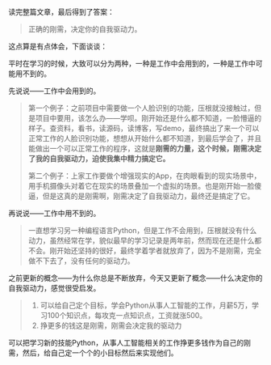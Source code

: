 读完整篇文章，最后得到了答案：
> 正确的刚需，决定你的自我驱动力。

这点算是有点体会，下面谈谈：

平时在学习的时候，大致可以分为两种，一种是工作中会用到的，一种是工作中可能用不到的。

先说说——工作中会用到的。
> 第一个例子：之前项目中需要做一个人脸识别的功能，压根就没接触过，但是项目中要用，该怎么办——学呗。刚开始还是什么都不知道，一脸懵逼的样子。查资料，看书，读源码，读博客，写demo，最终搞出了来一个可以正常工作的人脸识别功能，想想从开始什么都不知道，到最后学会了，并且能做出一个可以正常工作的程序，这就是**刚需的力量，这个时候，刚需决定了我的自我驱动力，迫使我集中精力搞定它。**
> 
> 第二个例子：上家工作要做个增强现实的App，在肉眼看到的现实场景中，用手机摄像头对着它在现实的场景叠加一个虚拟的场景。也是刚开始一脸傻逼，但是这真的是刚需啊，刚需决定了自我驱动力，最终还是搞定了它。

再说说——工作中用不到的。
> 一直想学习另一种编程语言Python，但是工作不会用到，压根就没有什么动力，虽然经常在学，貌似最早的学习记录是两年前，然而现在还是什么都不会。刚开始还坚持的很好，最终学着学者就放弃了，因为不是刚需，完全做不下去了，没有任何的驱动力。


之前更新的概念——为什么你总是不断放弃，今天又更新了概念——什么决定你的自我驱动力，感觉很受启发。

> 1. 可以给自己定个目标，学会Python从事人工智能的工作，月薪5万，学习100个知识点，每攻克一点知识点，工资就涨500。
> 2. 挣更多的钱这是刚需，刚需会决定我的驱动力

可以把学习新的技能Python，从事人工智能相关的工作挣更多钱作为自己的刚需，然后，给自己定一个个的小目标然后来实现他们。


